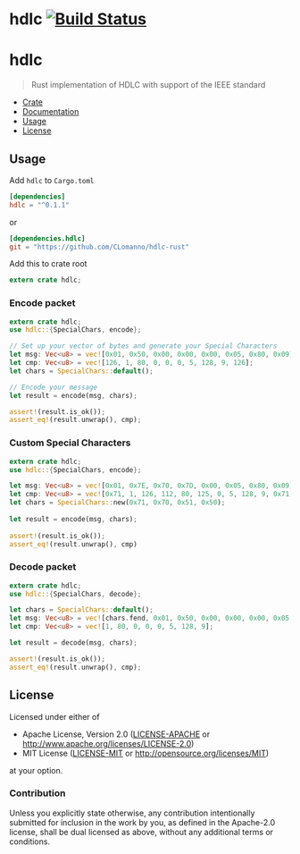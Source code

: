 # hdlc [![Build Status](https://travis-ci.org/CLomanno/hdlc-rust.svg?branch=master)](https://travis-ci.org/CLomanno/hdlc-rust)

# hdlc
> Rust implementation of HDLC with support of the IEEE standard

* [Crate](https://crates.io/crates/hdlc)
* [Documentation](https://docs.rs/hdlc/)
* [Usage](#usage)
* [License](#license)

## Usage
Add `hdlc` to `Cargo.toml`
```toml
[dependencies]
hdlc = "^0.1.1"
```
or
```toml
[dependencies.hdlc]
git = "https://github.com/CLomanno/hdlc-rust"
```

Add this to crate root
```rust
extern crate hdlc;
```
### Encode packet
```rust
extern crate hdlc;
use hdlc::{SpecialChars, encode};

// Set up your vector of bytes and generate your Special Characters
let msg: Vec<u8> = vec![0x01, 0x50, 0x00, 0x00, 0x00, 0x05, 0x80, 0x09];
let cmp: Vec<u8> = vec![126, 1, 80, 0, 0, 0, 5, 128, 9, 126];
let chars = SpecialChars::default();

// Encode your message
let result = encode(msg, chars);

assert!(result.is_ok());
assert_eq!(result.unwrap(), cmp);
```
### Custom Special Characters
```rust
extern crate hdlc;
use hdlc::{SpecialChars, encode};

let msg: Vec<u8> = vec![0x01, 0x7E, 0x70, 0x7D, 0x00, 0x05, 0x80, 0x09];
let cmp: Vec<u8> = vec![0x71, 1, 126, 112, 80, 125, 0, 5, 128, 9, 0x71];
let chars = SpecialChars::new(0x71, 0x70, 0x51, 0x50);
 
let result = encode(msg, chars);
 
assert!(result.is_ok());
assert_eq!(result.unwrap(), cmp)
```
 
### Decode packet
```rust
extern crate hdlc;
use hdlc::{SpecialChars, decode};

let chars = SpecialChars::default();
let msg: Vec<u8> = vec![chars.fend, 0x01, 0x50, 0x00, 0x00, 0x00, 0x05, 0x80, 0x09, chars.fend];
let cmp: Vec<u8> = vec![1, 80, 0, 0, 0, 5, 128, 9];

let result = decode(msg, chars);

assert!(result.is_ok());
assert_eq!(result.unwrap(), cmp);
```

## License

Licensed under either of

 * Apache License, Version 2.0 ([LICENSE-APACHE](LICENSE-APACHE) or http://www.apache.org/licenses/LICENSE-2.0)
 * MIT License ([LICENSE-MIT](LICENSE-MIT) or http://opensource.org/licenses/MIT)

at your option.

### Contribution

Unless you explicitly state otherwise, any contribution intentionally submitted
for inclusion in the work by you, as defined in the Apache-2.0 license, shall be dual licensed as above, without any
additional terms or conditions.
